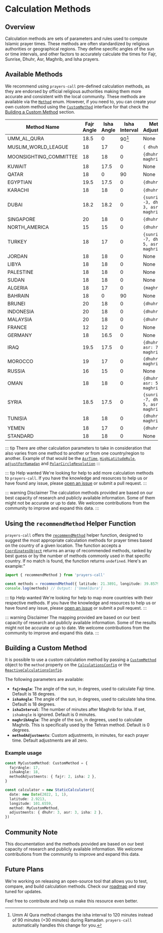 <!-- <script setup>
import MethodsMap from '../components/MethodsMap.vue'
</script> -->

# Calculation Methods

## Overview

Calculation methods are sets of parameters and rules used to compute Islamic prayer times. These methods are often standardized by religious authorities or geographical regions. They define specific angles of the sun or time intervals, and other factors to accurately calculate the times for Fajr, Sunrise, Dhuhr, Asr, Maghrib, and Isha prayers.

## Available Methods

We recommend using `prayers-call` pre-defined calculation methods, as they are endorsed by official religious authorities making them more accurate and consistent with the local community. These methods are available via the [`Method`](../api.md#method) enum. However, if you need to, you can create your own custom method using the [`CustomMethod`](../api.md#custommethod) interface for that check the [Building a Custom Method](#building-a-custom-method) section.

| Method Name            | Fajr Angle | Isha Angle | Isha Interval | Method Adjustments                            |
| ---------------------- | ---------- | ---------- | ------------- | --------------------------------------------- |
| UMM_AL_QURA            | 18.5       | 0          | 90[^1]        | None                                          |
| MUSLIM_WORLD_LEAGUE    | 18         | 17         | 0             | `{ dhuhr: 1 }`                                |
| MOONSIGHTING_COMMITTEE | 18         | 18         | 0             | `{dhuhr: 5, maghrib: 3}`                      |
| KUWAIT                 | 18         | 17.5       | 0             | None                                          |
| QATAR                  | 18         | 0          | 90            | None                                          |
| EGYPTIAN               | 19.5       | 17.5       | 0             | `{dhuhr: 1}`                                  |
| KARACHI                | 18         | 18         | 0             | `{dhuhr: 1}`                                  |
| DUBAI                  | 18.2       | 18.2       | 0             | `{sunrise: -3, dhuhr: 3, asr: 3, maghrib: 3}` |
| SINGAPORE              | 20         | 18         | 0             | `{dhuhr: 1}`                                  |
| NORTH_AMERICA          | 15         | 15         | 0             | `{dhuhr: 1}`                                  |
| TURKEY                 | 18         | 17         | 0             | `{sunrise: -7, dhuhr: 5, asr: 4, maghrib: 7}` |
| JORDAN                 | 18         | 18         | 0             | None                                          |
| LIBYA                  | 18         | 18         | 0             | None                                          |
| PALESTINE              | 18         | 18         | 0             | None                                          |
| SUDAN                  | 18         | 18         | 0             | None                                          |
| ALGERIA                | 18         | 17         | 0             | `{maghrib: 3}`                                |
| BAHRAIN                | 18         | 0          | 90            | None                                          |
| BRUNEI                 | 20         | 18         | 0             | `{dhuhr: 1}`                                  |
| INDONESIA              | 20         | 18         | 0             | `{dhuhr: 1}`                                  |
| MALAYSIA               | 20         | 18         | 0             | `{dhuhr: 1}`                                  |
| FRANCE                 | 12         | 12         | 0             | None                                          |
| GERMANY                | 18         | 16.5       | 0             | None                                          |
| IRAQ                   | 19.5       | 17.5       | 0             | `{dhuhr: 7, asr: 7, maghrib: 4}`              |
| MOROCCO                | 19         | 17         | 0             | `{dhuhr: 5, maghrib: 2}`                      |
| RUSSIA                 | 16         | 15         | 0             | None                                          |
| OMAN                   | 18         | 18         | 0             | `{dhuhr: 5, asr: 5, maghrib: 5}`              |
| SYRIA                  | 18.5       | 17.5       | 0             | `{sunrise: -7, dhuhr: 5, asr: 3, maghrib: 7}` |
| TUNISIA                | 18         | 18         | 0             | `{dhuhr: 7, maghrib: 2}`                      |
| YEMEN                  | 18         | 17         | 0             | `{dhuhr: 2}`                                  |
| STANDARD               | 18         | 18         | 0             | None                                          |

[^1]: Umm Al Qura method changes the isha interval to 120 minutes instead of 90 minutes (+30 minutes) during Ramadan. `prayers-call` automatically handles this change for you.

::: tip
There are other calculation parameters to take in consideration that also varies from one method to another or from one country/region to another. Example of that would be the [`AsrTime`](./config.md#asrtime), [`HighLatitudeRule`](./config.md#highlatituderule), [`adjustForRamadan`](./config.md#adjustforramadan) and [`PolarCircleResolution`](./config.md#polarcircleresolution)
:::

::: tip Help wanted
We're looking for help to add more calculation methods to `prayers-call`. If you have the knowledge and resources to help us or have found any issue, please [open an issue](https://github.com/whiterocktech/prayers-call/issues/new/choose) or submit a pull request.
:::

::: warning Disclaimer
The calculation methods provided are based on our best capacity of research and publicly available information. Some of them might not be accurate or up to date. We welcome contributions from the community to improve and expand this data.
:::

## Using the `recommendMethod` Helper Function

`prayers-call` offers the [`recommendMethod`](../api.md#functions) helper function, designed to suggest the most appropriate calculation methods for prayer times based on the country of a given location. The function accepts a [`CoordinatesObject`](../api.md#coordinatesobject) returns an array of recommended methods, ranked by best guess or by the number of methods commonly used in that specific country. If no match is found, the function returns `undefined`. Here's an example:"

```ts
import { recommendMethod } from 'prayers-call'

const methods = recommendMethod({ latitude: 21.3891, longitude: 39.8579 }) // mekka coordinates
console.log(methods) // Output: ['UmmAlQura']
```

<!-- The following is a map projecting the recommended methods for each country. hover on a country to see the recommended methods.

<MethodsMap /> -->

::: tip Help wanted
We're looking for help to map more countries with their respective methods. If you have the knowledge and resources to help us or have found any issue, please [open an issue](https://github.com/whiterocktech/prayers-call/issues/new/choose) or submit a pull request.
:::

::: warning Disclaimer
The mapping provided are based on our best capacity of research and publicly available information. Some of the results might not be accurate or up to date. We welcome contributions from the community to improve and expand this data.
:::

## Building a Custom Method

It is possible to use a custom calculation method by passing a [`CustomMethod`](../api.md#custommethod) object to the `method` property on the [`CalculationsConfig`](../api.md#calculationsconfig) or the [`ReactiveCalculationsConfig`](../api.md#reactivecalculationsconfig).

The following parameters are available:

- **`fajrAngle`**: The angle of the sun, in degrees, used to calculate Fajr time. Default is 18 degrees.
- **`ishaAngle`**: The angle of the sun, in degrees, used to calculate Isha time. Default is 18 degrees.
- **`ishaInterval`**: The number of minutes after Maghrib for Isha. If set, `ishaAngle` is ignored. Default is 0 minutes.
- **`maghribAngle`**: The angle of the sun, in degrees, used to calculate Maghrib. This is specifically used by the Tehran method. Default is 0 degrees.
- **`methodAdjustments`**: Custom adjustments, in minutes, for each prayer time. Default adjustments are all zero.

### Example usage

```ts
const MyCustomMethod: CustomMethod = {
  fajrAngle: 17,
  ishaAngle: 18,
  methodAdjustments: { fajr: 2, isha: 2 },
}

const calculator = new StaticCalculator({
  date: new Date(2022, 1, 1),
  latitude: 2.9213,
  longitude: 101.6559,
  method: MyCustomMethod,
  adjustments: { dhuhr: 3, asr: 3, isha: 2 },
})
```

## Community Note

This documentation and the methods provided are based on our best capacity of research and publicly available information. We welcome contributions from the community to improve and expand this data.

## Future Plans

We're working on releasing an open-source tool that allows you to test, compare, and build calculation methods. Check our [roadmap](../roadmap.md) and stay tuned for updates.

Feel free to contribute and help us make this resource even better.
